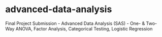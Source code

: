# advanced-data-analysis
Final Project Submission - Advanced Data Analysis (SAS) - One- &amp; Two-Way ANOVA, Factor Analysis, Categorical Testing, Logistic Regression
